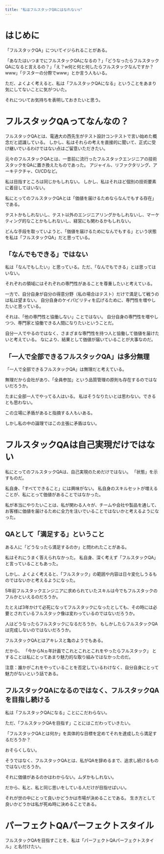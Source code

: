 ```yaml
---
title: "私はフルスタックQAにはなれないs"
---
```


# はじめに

「フルスタックQA」についてイジられることがある。

「あなたはいつまでにフルスタックQAになるの？」「どうなったらフルスタックQAになると言えるの？」「え？w何と何と何したらフルスタックなんですか？www」「テスターの分際でwww」とか言う人もいる。

ただ、よくよく考えると、私は「フルスタックQAになる」ということをあまり気にしてないことに気がついた。

それについてお気持ちを表明しておきたいと思う。

# フルスタックQAってなんなの？

フルスタックQAとは、電通大の西先生がテスト設計コンテストで言い始めた概念だと認識している。
しかし、私はそれらの考えを直接的に聞いて、正式に受け継いでいるわけではない点はご留意いただきたい。

元々のフルスタックQAとは、一昔前に流行ったフルスタックエンジニアの技術スタックをQAに置き換えたものであった。
アジャイル、リファクタリング、アーキテクチャ、CI/CDなど。

私は目指すところは同じかもしれない。
しかし、私はそれほど個別の技術要素に着目してはいない。

私にとってのフルスタックQAとは「価値を届けるためならなんでもする存在」である。

テストかもしれないし、テスト以外のエンジニアリングかもしれないし、マーケティング的なことかもしれないし、経営にも関わるかもしれない。

どんな手段を取っていようと、「価値を届けるためになんでもする」という状態を私は「フルスタックQA」だと思っている。

## 「なんでもできる」ではない

私は「なんでもしたい」と思っている。ただ、「なんでもできる」とは思ってはいない。

それぞれの領域にはそれぞれの専門性があることを尊重したいと考えている。

一方で、自分自身が自分の得意分野（私の場合はテスト）だけで満足して戦うのは私は望まない。
自分自身のケイパビリティを広げるために、専門性を増やしたいと思っている。

それは、「他の専門性と協働しない」ことではない。
自分自身の専門性を増やしつつ、専門家と協働できる人間になりたいということだ。

自分一人でやるのではなく、さまざまな専門性を持つ人と協働して価値を届けたいと考えている。
なにより、結果として価値が届いていることが大事なのだ。

## 「一人で全部できるフルスタックQA」は多分無理

「一人で全部できるフルスタックQA」は無理だと考えている。

無理だから会社があり、「全員参加」という品質管理の原則も存在するのではないだろうか。

たまに全部一人でやってる人はいる。
私はそうなりたいとは思わない。できるとも思わない。

この立場に矛盾があると指摘する人もいある。

しかし私の中の論理ではこの主張に矛盾はない。

# フルスタックQAは自己実現だけではない

私にとってのフルスタックQAは、自己実現のためだけではない。
「状態」を示すものだ。

私自身、「すべてできること」には興味がない。
私自身のスキルセットが増えることが、私にとって価値があることではなかった。

私が本当にやりたいことは、私が関わる人々が、チームや会社や製品を通して、お客様に価値を届けるために全力を注いでいることではないかと考えるようになった。

## QAとして「満足する」ということ

ある人に「どうなったら満足するのか」と問われたことがある。

私はそれにうまく答えられなかった。
私自身、深く考えず「フルスタックQA」と言っていることもあった。

しかし、よくよく考えると、「フルスタック」の範囲や内容は日々変化しうるものではないかと考えるようになった。

5年前フルスタックエンジニアに求められていたスキルは今でもフルスタックのフルかといえるのだろうか。

たとえば3年かけて必死になってフルスタックになったとしても、その時には必要とされているフルスタック像は変わっているのではないだろうか。

人はどうなったらフルスタックになるだろうか。
もしかしたらフルスタックQAは完成しないのではないだろうか。

フルスタックQAとはアキレスと亀のようでもある。

だから、
「今からNヵ年計画でこれとこれとこれをやったらフルスタック」
とすることは私にとってあまり魅力的な取り組みではなかったのだ。

注意：誰かがこれをやっていることを否定しているわけなく、自分自身にとって魅力がないという話である。

## フルスタックQAになるのではなく、フルスタックQAを目指し続ける

私は「フルスタックQAになる」ことにこだわらない。

ただ、「フルスタックQAを目指す」ことにはこだわっていきたい。

「フルスタックQAとは何か」を具体的な目標を定めてそれを達成したら満足するだろうか？

おそらくしない。

そうではなく、フルスタックQAとは、私がQAを辞めるまで、追求し続けるものではないだろうか。

それに価値があるのかはわからない。ムダかもしれない。

だから、私と、私と同じ思いをしている人だけが目指せばいい。

それが世の中にとって良いかどうかは市場が決めることである。
生き方として良いかどうかは私が死ぬ時に決めることである。

# パーフェクトQAパーフェクトスタイル

フルスタックQAを目指すことを、私は「パーフェクトQAパーフェクトスタイル」と名付けたい。